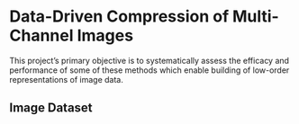 # Data-Driven Compression of Multi-Channel Images
This project’s primary objective is to systematically assess the efficacy and performance of some of these methods which enable building of low-order representations of image data.

## Image Dataset
